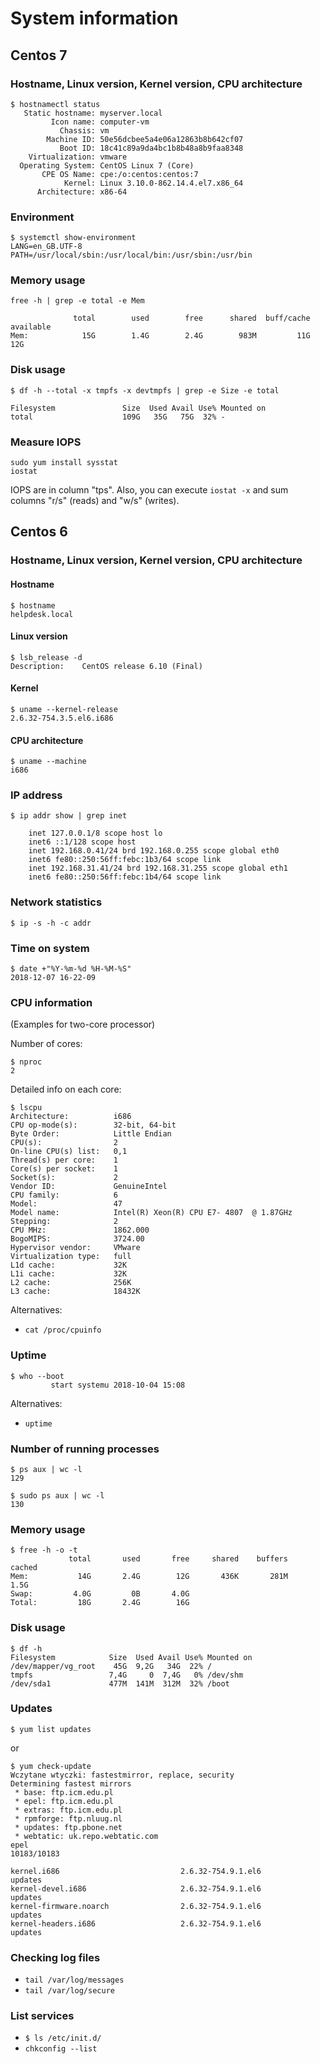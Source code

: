 # System information

## Centos 7

### Hostname, Linux version, Kernel version, CPU architecture

```
$ hostnamectl status
   Static hostname: myserver.local
         Icon name: computer-vm
           Chassis: vm
        Machine ID: 50e56dcbee5a4e06a12863b8b642cf07
           Boot ID: 18c41c89a9da4bc1b8b48a8b9faa8348
    Virtualization: vmware
  Operating System: CentOS Linux 7 (Core)
       CPE OS Name: cpe:/o:centos:centos:7
            Kernel: Linux 3.10.0-862.14.4.el7.x86_64
      Architecture: x86-64
```

### Environment

```
$ systemctl show-environment
LANG=en_GB.UTF-8
PATH=/usr/local/sbin:/usr/local/bin:/usr/sbin:/usr/bin
```

### Memory usage

```
free -h | grep -e total -e Mem

              total        used        free      shared  buff/cache   available
Mem:            15G        1.4G        2.4G        983M         11G         12G
```

### Disk usage

```
$ df -h --total -x tmpfs -x devtmpfs | grep -e Size -e total

Filesystem               Size  Used Avail Use% Mounted on
total                    109G   35G   75G  32% -
```

### Measure IOPS

```
sudo yum install sysstat
iostat
```

IOPS are in column "tps". Also, you can execute `iostat -x` and sum columns "r/s" (reads) and "w/s" (writes).

## Centos 6

### Hostname, Linux version, Kernel version, CPU architecture

#### Hostname

```
$ hostname
helpdesk.local
```

#### Linux version

```
$ lsb_release -d
Description:    CentOS release 6.10 (Final)
```

#### Kernel

```
$ uname --kernel-release
2.6.32-754.3.5.el6.i686
```

#### CPU architecture

```
$ uname --machine
i686
```

### IP address

```
$ ip addr show | grep inet

    inet 127.0.0.1/8 scope host lo
    inet6 ::1/128 scope host
    inet 192.168.0.41/24 brd 192.168.0.255 scope global eth0
    inet6 fe80::250:56ff:febc:1b3/64 scope link
    inet 192.168.31.41/24 brd 192.168.31.255 scope global eth1
    inet6 fe80::250:56ff:febc:1b4/64 scope link
```

### Network statistics

```
$ ip -s -h -c addr
```

### Time on system

```
$ date +"%Y-%m-%d %H-%M-%S"
2018-12-07 16-22-09
```

### CPU information

(Examples for two-core processor)

Number of cores:

```
$ nproc
2
```

Detailed info on each core:

```
$ lscpu
Architecture:          i686
CPU op-mode(s):        32-bit, 64-bit
Byte Order:            Little Endian
CPU(s):                2
On-line CPU(s) list:   0,1
Thread(s) per core:    1
Core(s) per socket:    1
Socket(s):             2
Vendor ID:             GenuineIntel
CPU family:            6
Model:                 47
Model name:            Intel(R) Xeon(R) CPU E7- 4807  @ 1.87GHz
Stepping:              2
CPU MHz:               1862.000
BogoMIPS:              3724.00
Hypervisor vendor:     VMware
Virtualization type:   full
L1d cache:             32K
L1i cache:             32K
L2 cache:              256K
L3 cache:              18432K
```

Alternatives:
* `cat /proc/cpuinfo`

### Uptime

```
$ who --boot
         start systemu 2018-10-04 15:08
```

Alternatives:
* `uptime`

### Number of running processes

```
$ ps aux | wc -l
129

$ sudo ps aux | wc -l
130
```

### Memory usage

```
$ free -h -o -t
             total       used       free     shared    buffers     cached
Mem:           14G       2.4G        12G       436K       281M       1.5G
Swap:         4.0G         0B       4.0G
Total:         18G       2.4G        16G
```

### Disk usage

```
$ df -h
Filesystem            Size  Used Avail Use% Mounted on
/dev/mapper/vg_root    45G  9,2G   34G  22% /
tmpfs                 7,4G     0  7,4G   0% /dev/shm
/dev/sda1             477M  141M  312M  32% /boot
```

### Updates

```
$ yum list updates
```

or

```
$ yum check-update
Wczytane wtyczki: fastestmirror, replace, security
Determining fastest mirrors
 * base: ftp.icm.edu.pl
 * epel: ftp.icm.edu.pl
 * extras: ftp.icm.edu.pl
 * rpmforge: ftp.nluug.nl
 * updates: ftp.pbone.net
 * webtatic: uk.repo.webtatic.com
epel                                                                10183/10183

kernel.i686                           2.6.32-754.9.1.el6                 updates
kernel-devel.i686                     2.6.32-754.9.1.el6                 updates
kernel-firmware.noarch                2.6.32-754.9.1.el6                 updates
kernel-headers.i686                   2.6.32-754.9.1.el6                 updates
```

### Checking log files

* `tail /var/log/messages`
* `tail /var/log/secure`

### List services

* `$ ls /etc/init.d/`
* `chkconfig --list`
